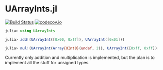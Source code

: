 # UArrayInts.jl

[![Build Status](https://travis-ci.org/gdkrmr/UArrayInts.jl.svg?branch=master)](https://travis-ci.org/gdkrmr/UArrayInts.jl)
[![codecov.io](http://codecov.io/github/gdkrmr/UArrayInts.jl/coverage.svg?branch=master)](http://codecov.io/github/gdkrmr/UArrayInts.jl?branch=master)

```julia
julia> using UArrayInts

julia> add!(UArrayInt([0x00, 0xff]), UArrayInt([0x01]))

julia> mul!(UArrayInt(Array{UInt8}(undef, 2)), UArrayInt([0xff, 0xff]), UArrayInt([0xff]))
```

Currently only addition and multiplication is implemented, but the plan is to
implement all the stuff for unsigned types.
